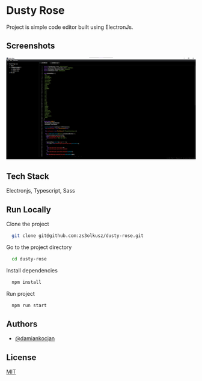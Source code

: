 # Dusty Rose

Project is simple code editor built using ElectronJs.

## Screenshots

![App Screenshot](./screenshot.png)

## Tech Stack

Electronjs, Typescript, Sass

## Run Locally

Clone the project

```bash
  git clone git@github.com:zs3olkusz/dusty-rose.git
```

Go to the project directory

```bash
  cd dusty-rose
```

Install dependencies

```bash
  npm install
```

Run project

```bash
  npm run start
```

<!-- ## Running Tests

To run tests, run the following command

```bash
  npm run test
``` -->

## Authors

- [@damiankocjan](https://www.github.com/damiankocjan)

<!-- ## Contributing

Contributions are always welcome!

See `contributing.md` for ways to get started.

Please adhere to this project's `code of conduct`. -->

## License

[MIT](https://github.com/zs3olkusz/dusty-rose/blob/main/LICENSE)
